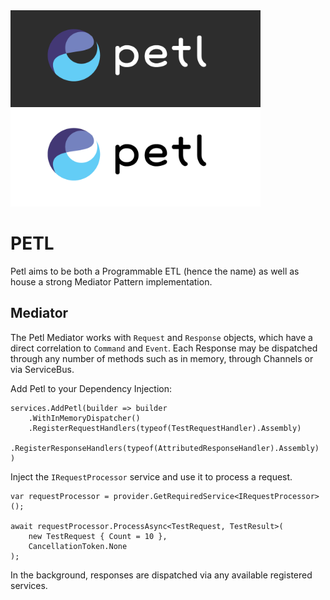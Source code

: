 <img src="design/logo-dark.png" alt="Logo Dark" width="400">
<img src="design/logo-light.png" alt="Logo Light" width="400">

# PETL

Petl aims to be both a Programmable ETL (hence the name) as well as house a strong Mediator Pattern implementation.

## Mediator

The Petl Mediator works with `Request` and `Response` objects, which have a direct correlation to `Command` and `Event`. Each Response may be dispatched through any number of methods such as in memory, through Channels or via ServiceBus.

Add Petl to your Dependency Injection:

```
services.AddPetl(builder => builder
    .WithInMemoryDispatcher()
    .RegisterRequestHandlers(typeof(TestRequestHandler).Assembly)
    .RegisterResponseHandlers(typeof(AttributedResponseHandler).Assembly)
)
```

Inject the `IRequestProcessor` service and use it to process a request.

```
var requestProcessor = provider.GetRequiredService<IRequestProcessor>();

await requestProcessor.ProcessAsync<TestRequest, TestResult>(
    new TestRequest { Count = 10 }, 
    CancellationToken.None
);
```

In the background, responses are dispatched via any available registered services.